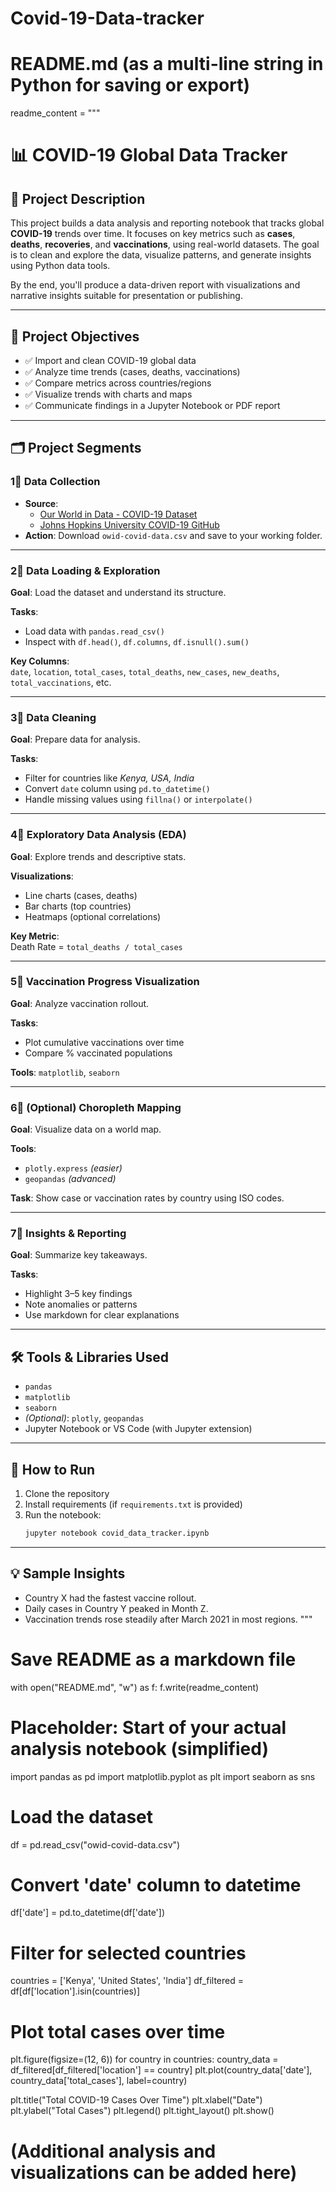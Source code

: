 # Covid-19-Data-tracker
# README.md (as a multi-line string in Python for saving or export)
readme_content = """
# 📊 COVID-19 Global Data Tracker

## 📄 Project Description
This project builds a data analysis and reporting notebook that tracks global **COVID-19** trends over time. It focuses on key metrics such as **cases**, **deaths**, **recoveries**, and **vaccinations**, using real-world datasets. The goal is to clean and explore the data, visualize patterns, and generate insights using Python data tools.

By the end, you'll produce a data-driven report with visualizations and narrative insights suitable for presentation or publishing.

---

## 🎯 Project Objectives
- ✅ Import and clean COVID-19 global data  
- ✅ Analyze time trends (cases, deaths, vaccinations)  
- ✅ Compare metrics across countries/regions  
- ✅ Visualize trends with charts and maps  
- ✅ Communicate findings in a Jupyter Notebook or PDF report

---

## 🗂️ Project Segments

### 1⃣ Data Collection
- **Source**:  
  - [Our World in Data - COVID-19 Dataset](https://ourworldindata.org/covid-cases)  
  - [Johns Hopkins University COVID-19 GitHub](https://github.com/CSSEGISandData/COVID-19)
- **Action**: Download `owid-covid-data.csv` and save to your working folder.

---

### 2⃣ Data Loading & Exploration
**Goal**: Load the dataset and understand its structure.

**Tasks**:
- Load data with `pandas.read_csv()`
- Inspect with `df.head()`, `df.columns`, `df.isnull().sum()`

**Key Columns**:  
`date`, `location`, `total_cases`, `total_deaths`, `new_cases`, `new_deaths`, `total_vaccinations`, etc.

---

### 3⃣ Data Cleaning
**Goal**: Prepare data for analysis.

**Tasks**:
- Filter for countries like *Kenya, USA, India*
- Convert `date` column using `pd.to_datetime()`
- Handle missing values using `fillna()` or `interpolate()`

---

### 4⃣ Exploratory Data Analysis (EDA)
**Goal**: Explore trends and descriptive stats.

**Visualizations**:
- Line charts (cases, deaths)
- Bar charts (top countries)
- Heatmaps (optional correlations)

**Key Metric**:  
Death Rate = `total_deaths / total_cases`

---

### 5⃣ Vaccination Progress Visualization
**Goal**: Analyze vaccination rollout.

**Tasks**:
- Plot cumulative vaccinations over time
- Compare % vaccinated populations

**Tools**: `matplotlib`, `seaborn`

---

### 6⃣ (Optional) Choropleth Mapping
**Goal**: Visualize data on a world map.

**Tools**:
- `plotly.express` *(easier)*
- `geopandas` *(advanced)*

**Task**: Show case or vaccination rates by country using ISO codes.

---

### 7⃣ Insights & Reporting
**Goal**: Summarize key takeaways.

**Tasks**:
- Highlight 3–5 key findings
- Note anomalies or patterns
- Use markdown for clear explanations

---

## 🛠️ Tools & Libraries Used
- `pandas`
- `matplotlib`
- `seaborn`
- *(Optional)*: `plotly`, `geopandas`
- Jupyter Notebook or VS Code (with Jupyter extension)

---

## 📌 How to Run
1. Clone the repository  
2. Install requirements (if `requirements.txt` is provided)  
3. Run the notebook:  
   ```bash
   jupyter notebook covid_data_tracker.ipynb
   ```

---

## 💡 Sample Insights
- Country X had the fastest vaccine rollout.
- Daily cases in Country Y peaked in Month Z.
- Vaccination trends rose steadily after March 2021 in most regions.
"""

# Save README as a markdown file
with open("README.md", "w") as f:
    f.write(readme_content)

# Placeholder: Start of your actual analysis notebook (simplified)
import pandas as pd
import matplotlib.pyplot as plt
import seaborn as sns

# Load the dataset
df = pd.read_csv("owid-covid-data.csv")

# Convert 'date' column to datetime
df['date'] = pd.to_datetime(df['date'])

# Filter for selected countries
countries = ['Kenya', 'United States', 'India']
df_filtered = df[df['location'].isin(countries)]

# Plot total cases over time
plt.figure(figsize=(12, 6))
for country in countries:
    country_data = df_filtered[df_filtered['location'] == country]
    plt.plot(country_data['date'], country_data['total_cases'], label=country)

plt.title("Total COVID-19 Cases Over Time")
plt.xlabel("Date")
plt.ylabel("Total Cases")
plt.legend()
plt.tight_layout()
plt.show()

# (Additional analysis and visualizations can be added here)
